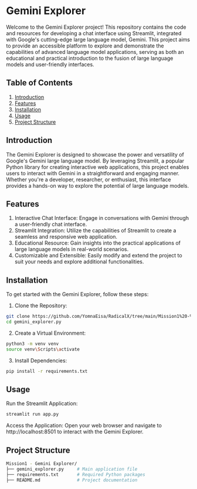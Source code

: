 # Gemini Explorer
Welcome to the Gemini Explorer project! This repository contains the code and resources for developing a chat interface using Streamlit, integrated with Google's cutting-edge large language model, Gemini. This project aims to provide an accessible platform to explore and demonstrate the capabilities of advanced language model applications, serving as both an educational and practical introduction to the fusion of large language models and user-friendly interfaces.

## Table of Contents
1. [Introduction](#introduction)
2. [Features](#features)
3. [Installation](#installation)
4. [Usage](#usage)
5. [Project Structure](#project-structure)

## Introduction
The Gemini Explorer is designed to showcase the power and versatility of Google's Gemini large language model. By leveraging Streamlit, a popular Python library for creating interactive web applications, this project enables users to interact with Gemini in a straightforward and engaging manner. Whether you're a developer, researcher, or enthusiast, this interface provides a hands-on way to explore the potential of large language models.

## Features
1. Interactive Chat Interface: Engage in conversations with Gemini through a user-friendly chat interface.
2. Streamlit Integration: Utilize the capabilities of Streamlit to create a seamless and responsive web application.
3. Educational Resource: Gain insights into the practical applications of large language models in real-world scenarios.
4. Customizable and Extensible: Easily modify and extend the project to suit your needs and explore additional functionalities.

## Installation
To get started with the Gemini Explorer, follow these steps:

1. Clone the Repository:
```bash
git clone https://github.com/YomnaEisa/RadicalX/tree/main/Mission1%20-%20Gemini%20Explorer
cd gemini_explorer.py
```

2. Create a Virtual Environment:
```bash
python3 -m venv venv
source venv\Scripts\activate
```

3. Install Dependencies:
```bash
pip install -r requirements.txt
```

## Usage
Run the Streamlit Application:
```bash
streamlit run app.py
```

Access the Application:
Open your web browser and navigate to http://localhost:8501 to interact with the Gemini Explorer.

## Project Structure
```bash
Mission1 - Gemini Explorer/
├── gemini_explorer.py     # Main application file
├── requirements.txt       # Required Python packages
├── README.md              # Project documentation
```
